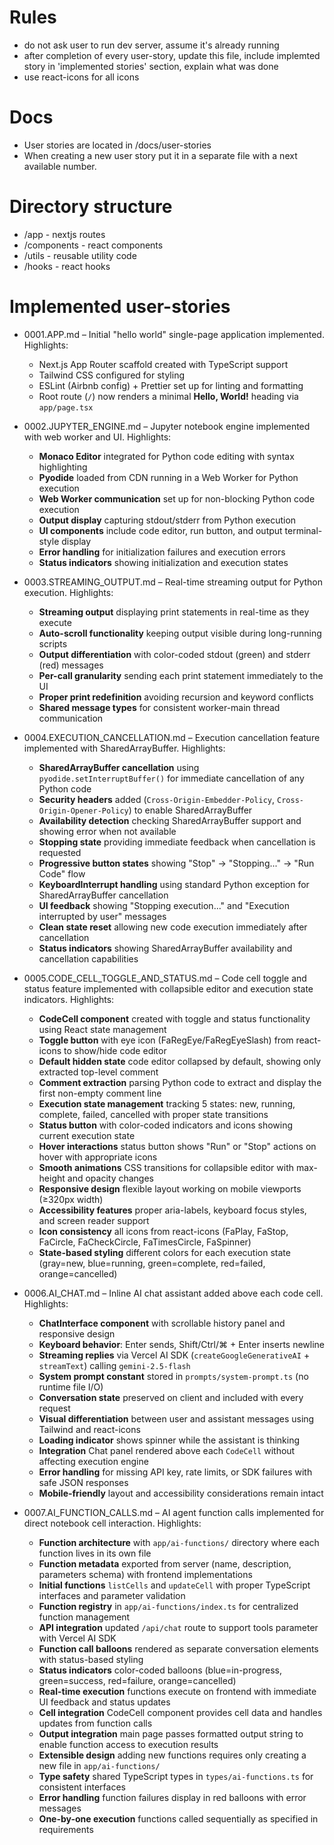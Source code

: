 # Rules

- do not ask user to run dev server, assume it's already running
- after completion of every user-story, update this file, include implemted story in 'implemented stories' section, explain what was done
- use react-icons for all icons

# Docs

- User stories are located in /docs/user-stories
- When creating a new user story put it in a separate file with a next available number.

# Directory structure

- /app - nextjs routes
- /components - react components
- /utils - reusable utility code
- /hooks - react hooks

# Implemented user-stories

- 0001.APP.md – Initial "hello world" single-page application implemented. Highlights:

  - Next.js App Router scaffold created with TypeScript support
  - Tailwind CSS configured for styling
  - ESLint (Airbnb config) + Prettier set up for linting and formatting
  - Root route (`/`) now renders a minimal **Hello, World!** heading via `app/page.tsx`

- 0002.JUPYTER_ENGINE.md – Jupyter notebook engine implemented with web worker and UI. Highlights:

  - **Monaco Editor** integrated for Python code editing with syntax highlighting
  - **Pyodide** loaded from CDN running in a Web Worker for Python execution
  - **Web Worker communication** set up for non-blocking Python code execution
  - **Output display** capturing stdout/stderr from Python execution
  - **UI components** include code editor, run button, and output terminal-style display
  - **Error handling** for initialization failures and execution errors
  - **Status indicators** showing initialization and execution states

- 0003.STREAMING_OUTPUT.md – Real-time streaming output for Python execution. Highlights:

  - **Streaming output** displaying print statements in real-time as they execute
  - **Auto-scroll functionality** keeping output visible during long-running scripts
  - **Output differentiation** with color-coded stdout (green) and stderr (red) messages
  - **Per-call granularity** sending each print statement immediately to the UI
  - **Proper print redefinition** avoiding recursion and keyword conflicts
  - **Shared message types** for consistent worker-main thread communication

- 0004.EXECUTION_CANCELLATION.md – Execution cancellation feature implemented with SharedArrayBuffer. Highlights:

  - **SharedArrayBuffer cancellation** using `pyodide.setInterruptBuffer()` for immediate cancellation of any Python code
  - **Security headers** added (`Cross-Origin-Embedder-Policy`, `Cross-Origin-Opener-Policy`) to enable SharedArrayBuffer
  - **Availability detection** checking SharedArrayBuffer support and showing error when not available
  - **Stopping state** providing immediate feedback when cancellation is requested
  - **Progressive button states** showing "Stop" → "Stopping..." → "Run Code" flow
  - **KeyboardInterrupt handling** using standard Python exception for SharedArrayBuffer cancellation
  - **UI feedback** showing "Stopping execution..." and "Execution interrupted by user" messages
  - **Clean state reset** allowing new code execution immediately after cancellation
  - **Status indicators** showing SharedArrayBuffer availability and cancellation capabilities

- 0005.CODE_CELL_TOGGLE_AND_STATUS.md – Code cell toggle and status feature implemented with collapsible editor and execution state indicators. Highlights:

  - **CodeCell component** created with toggle and status functionality using React state management
  - **Toggle button** with eye icon (FaRegEye/FaRegEyeSlash) from react-icons to show/hide code editor
  - **Default hidden state** code editor collapsed by default, showing only extracted top-level comment
  - **Comment extraction** parsing Python code to extract and display the first non-empty comment line
  - **Execution state management** tracking 5 states: new, running, complete, failed, cancelled with proper state transitions
  - **Status button** with color-coded indicators and icons showing current execution state
  - **Hover interactions** status button shows "Run" or "Stop" actions on hover with appropriate icons
  - **Smooth animations** CSS transitions for collapsible editor with max-height and opacity changes
  - **Responsive design** flexible layout working on mobile viewports (≥320px width)
  - **Accessibility features** proper aria-labels, keyboard focus styles, and screen reader support
  - **Icon consistency** all icons from react-icons (FaPlay, FaStop, FaCircle, FaCheckCircle, FaTimesCircle, FaSpinner)
  - **State-based styling** different colors for each execution state (gray=new, blue=running, green=complete, red=failed, orange=cancelled)

- 0006.AI_CHAT.md – Inline AI chat assistant added above each code cell. Highlights:

  - **ChatInterface component** with scrollable history panel and responsive design
  - **Keyboard behavior**: Enter sends, Shift/Ctrl/⌘ + Enter inserts newline
  - **Streaming replies** via Vercel AI SDK (`createGoogleGenerativeAI` + `streamText`) calling `gemini-2.5-flash`
  - **System prompt constant** stored in `prompts/system-prompt.ts` (no runtime file I/O)
  - **Conversation state** preserved on client and included with every request
  - **Visual differentiation** between user and assistant messages using Tailwind and react-icons
  - **Loading indicator** shows spinner while the assistant is thinking
  - **Integration** Chat panel rendered above each `CodeCell` without affecting execution engine
  - **Error handling** for missing API key, rate limits, or SDK failures with safe JSON responses
  - **Mobile-friendly** layout and accessibility considerations remain intact

- 0007.AI_FUNCTION_CALLS.md – AI agent function calls implemented for direct notebook cell interaction. Highlights:

  - **Function architecture** with `app/ai-functions/` directory where each function lives in its own file
  - **Function metadata** exported from server (name, description, parameters schema) with frontend implementations
  - **Initial functions** `listCells` and `updateCell` with proper TypeScript interfaces and parameter validation
  - **Function registry** in `app/ai-functions/index.ts` for centralized function management
  - **API integration** updated `/api/chat` route to support tools parameter with Vercel AI SDK
  - **Function call balloons** rendered as separate conversation elements with status-based styling
  - **Status indicators** color-coded balloons (blue=in-progress, green=success, red=failure, orange=cancelled)
  - **Real-time execution** functions execute on frontend with immediate UI feedback and status updates
  - **Cell integration** CodeCell component provides cell data and handles updates from function calls
  - **Output integration** main page passes formatted output string to enable function access to execution results
  - **Extensible design** adding new functions requires only creating a new file in `app/ai-functions/`
  - **Type safety** shared TypeScript types in `types/ai-functions.ts` for consistent interfaces
  - **Error handling** function failures display in red balloons with error messages
  - **One-by-one execution** functions called sequentially as specified in requirements
